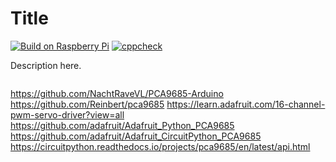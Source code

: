 # Title

[![Build on Raspberry Pi](https://github.com/endail/raspberrypi-cpp-template/actions/workflows/buildcheck.yml/badge.svg)](https://github.com/endail/raspberrypi-cpp-template/actions/workflows/buildcheck.yml) [![cppcheck](https://github.com/endail/raspberrypi-cpp-template/actions/workflows/cppcheck.yml/badge.svg)](https://github.com/endail/raspberrypi-cpp-template/actions/workflows/cppcheck.yml)

Description here.

```cpp

```

https://github.com/NachtRaveVL/PCA9685-Arduino
https://github.com/Reinbert/pca9685
https://learn.adafruit.com/16-channel-pwm-servo-driver?view=all
https://github.com/adafruit/Adafruit_Python_PCA9685
https://github.com/adafruit/Adafruit_CircuitPython_PCA9685
https://circuitpython.readthedocs.io/projects/pca9685/en/latest/api.html

